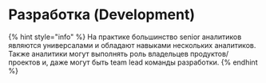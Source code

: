 # Разработка (Development)

{% hint style="info" %}
На практике большинство senior аналитиков являются универсалами и обладают навыками нескольких аналитиков. Также аналитики могут выполнять роль владельцев продуктов/проектов и, даже могут быть team lead команды разработки.
{% endhint %}
